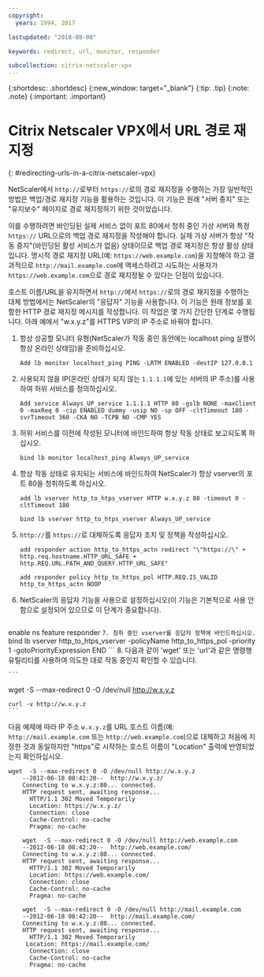```yaml
---
copyright:
  years: 1994, 2017

lastupdated: "2018-08-08"

keywords: redirect, url, monitor, responder

subcollection: citrix-netscaler-vpx
---
```


{:shortdesc: .shortdesc}
{:new_window: target="_blank"}
{:tip: .tip}
{:note: .note}
{:important: .important}

# Citrix Netscaler VPX에서 URL 경로 재지정
{: #redirecting-urls-in-a-citrix-netscaler-vpx}

NetScaler에서 `http://`로부터 `https://`로의 경로 재지정을 수행하는 가장 일반적인 방법은 백업/경로 재지정 기능을 활용하는 것입니다. 이 기능은 원래 "서버 중지" 또는 "유지보수" 페이지로 경로 재지정하기 위한 것이었습니다.  

이를 수행하려면 바인딩된 실제 서비스 없이 포트 80에서 청취 중인 가상 서버와 특정 `https://` URL으로의 백업 경로 재지정을 작성해야 합니다. 실제 가상 서버가 항상 "작동 중지"(바인딩된 활성 서비스가 없음) 상태이므로 백업 경로 재지정은 항상 활성 상태입니다. 명시적 경로 재지정 URL(예: `https://web.example.com`)을 지정해야 하고 결과적으로 `http://mail.example.com`에 액세스하려고 시도하는 사용자가 `https://web.example.com`으로 경로 재지정될 수 있다는 단점이 있습니다.

호스트 이름/URL을 유지하면서 `http://`에서 `https://`로의 경로 재지정을 수행하는 대체 방법에서는 NetScaler의 "응답자" 기능을 사용합니다. 이 기능은 원래 정보를 포함한 HTTP 경로 재지정 메시지를 작성합니다. 이 작업은 몇 가지 간단한 단계로 수행됩니다. 아래 예에서 "w.x.y.z"를 HTTPS VIP의 IP 주소로 바꿔야 합니다.

1. 항상 성공할 모니터 유형(NetScaler가 작동 중인 동안에는 localhost ping 실행이 항상 온라인 상태임)을 준비하십시오.
	```
	Add lb monitor localhost_ping PING -LRTM ENABLED -destIP 127.0.0.1
	```

2. 사용되지 않을 IP(온라인 상태가 되지 않는 `1.1.1.1`에 있는 서버의 IP 주소)를 사용하여 허위 서비스를 정의하십시오.
	```
	Add service Always_UP_service 1.1.1.1 HTTP 80 -gslb NONE -maxClient 0 -maxReq 0 -cip ENABLED dummy -usip NO -sp OFF -cltTimeout 180 -svrTimeout 360 -CKA NO -TCPB NO -CMP YES
	```
3. 허위 서비스를 이전에 작성된 모니터에 바인드하여 항상 작동 상태로 보고되도록 하십시오.
	```
	bind lb monitor localhost_ping Always_UP_service
	```

4. 항상 작동 상태로 유지되는 서비스에 바인드하여 NetScaler가 항상 vserver의 포트 80을 청취하도록 하십시오.
	```
	add lb vserver http_to_htps_vserver HTTP w.x.y.z 80 -timeout 0 -cltTimeout 180
	```
	```
	bind lb vserver http_to_htps_vserver Always_UP_service
	```

5. `http://`를 `https://`로 대체하도록 응답자 조치 및 정책을 작성하십시오.
	```
	add responder action http_to_https_actn redirect "\"https://\" + http.req.hostname.HTTP_URL_SAFE + http.REQ.URL.PATH_AND_QUERY.HTTP_URL_SAFE"
	```
	```
	add responder policy http_to_https_pol HTTP.REQ.IS_VALID http_to_https_actn NOOP
	```
6. NetScaler의 응답자 기능을 사용으로 설정하십시오(이 기능은 기본적으로 사용 안함으로 설정되어 있으므로 이 단계가 중요합니다).
	```
  enable ns feature responder
	```
7. 청취 중인 vserver를 응답자 정책에 바인드하십시오.
	```
	bind lb vserver http_to_htps_vserver -policyName http_to_https_pol -priority 1 -gotoPriorityExpression END
	```
8. 다음과 같이 'wget' 또는 'url'과 같은 명령행 유틸리티를 사용하여 의도한 대로 작동 중인지 확인할 수 있습니다.

	```
wget  -S --max-redirect 0 -O /dev/null http://w.x.y.z

    curl -v http://w.x.y.z
    ```

다음 예제에 따라 IP 주소 `w.x.y.z`를 URL 호스트 이름(예: `http://mail.example.com` 또는 `http://web.example.com`)으로 대체하고 처음에 지정한 것과 동일하지만 "https"로 시작하는 호스트 이름이 "Location" 출력에 반영되었는지 확인하십시오.

```
wget  -S --max-redirect 0 -O /dev/null http://w.x.y.z
    --2012-06-18 08:42:20--  http://w.x.y.z/
    Connecting to w.x.y.z:80... connected.
    HTTP request sent, awaiting response...
      HTTP/1.1 302 Moved Temporarily
      Location: https://w.x.y.z/
      Connection: close
      Cache-Control: no-cache
      Pragma: no-cache

    wget  -S --max-redirect 0 -O /dev/null http://web.example.com
    --2012-06-18 08:42:20--  http://web.example.com/
    Connecting to w.x.y.z:80... connected.
    HTTP request sent, awaiting response...
      HTTP/1.1 302 Moved Temporarily
      Location: https://web.example.com/
      Connection: close
      Cache-Control: no-cache
      Pragma: no-cache

    wget  -S --max-redirect 0 -O /dev/null http://mail.example.com
    --2012-06-18 08:42:20--  http://mail.example.com/
    Connecting to w.x.y.z:80... connected.
    HTTP request sent, awaiting response...
      HTTP/1.1 302 Moved Temporarily
     Location: https://mail.example.com/
      Connection: close
      Cache-Control: no-cache
      Pragma: no-cache
```
